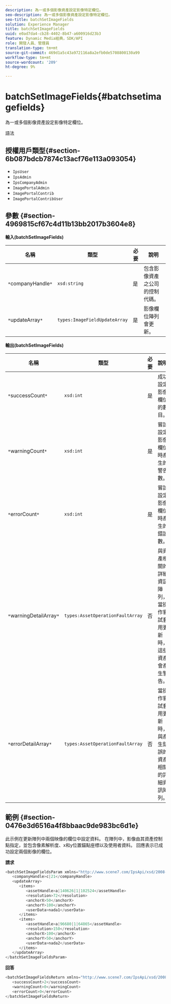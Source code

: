 ```yaml
---
description: 為一或多個影像資產設定影像特定欄位。
seo-description: 為一或多個影像資產設定影像特定欄位。
seo-title: batchSetImageFields
solution: Experience Manager
title: batchSetImageFields
uuid: e0ad7da4-cb28-4402-8b47-a600916d23b3
feature: Dynamic Media經典，SDK/API
role: 開發人員、管理員
translation-type: tm+mt
source-git-commit: 469d1a5c43a972116a8a2efb0de5708800130a99
workflow-type: tm+mt
source-wordcount: '209'
ht-degree: 9%

---
```



# batchSetImageFields{#batchsetimagefields}

為一或多個影像資產設定影像特定欄位。

語法

## 授權用戶類型{#section-6b087bdcb7874c13acf76e113a093054}

* `IpsUser`
* `IpsAdmin`
* `IpsCompanyAdmin`
* `ImagePortalAdmin`
* `ImagePortalContrib`
* `ImagePortalContribUser`

## 參數 {#section-4969815cf67c4d11b13bb2017b3604e8}

**輸入(batchSetImageFields)**

| 名稱 | 類型 | 必要 | 說明 |
|---|---|---|---|
| `*`companyHandle`*` | `xsd:string` | 是 | 包含影像資產之公司的控制代碼。 |
| `*`updateArray`*` | `types:ImageFieldUpdateArray` | 是 | 影像欄位陣列會更新。 |

**輸出(batchSetImageFields)**

| 名稱 | 類型 | 必要 | 說明 |
|---|---|---|---|
| `*`successCount`*` | `xsd:int` | 是 | 成功設定影像欄位的數目。 |
| `*`warningCount`*` | `xsd:int` | 是 | 嘗試設定影像欄位時產生的警告數。 |
| `*`errorCount`*` | `xsd:int` | 是 | 嘗試設定影像欄位時產生的錯誤數。 |
| `*`warningDetailArray`*` | `types:AssetOperationFaultArray` | 否 | 與資產相關的詳細資訊陣列，當操作嘗試套用更新時，這些資產會產生警告。 |
| `*`errorDetailArray`*` | `types:AssetOperationFaultArray` | 否 | 當操作嘗試套用更新時，與產生錯誤的資產相關的詳細資訊陣列。 |

## 範例 {#section-0476e3d6516a4f8bbaac9de983bc6d1e}

此示例在更新陣列中兩個映像的欄位中設定資料。 在陣列中，影像由其資產控制點指定，並包含像素解析度、x和y位置錨點座標以及使用者資料。 回應表示已成功設定兩個影像的欄位。

**請求**

```java
<batchSetImageFieldsParam xmlns="http://www.scene7.com/IpsApi/xsd/2008-01-15">
   <companyHandle>c|21</companyHandle>
   <updateArray>
      <items>
         <assetHandle>a|140626|1|102524</assetHandle>
         <resolution>72</resolution>
         <anchorX>50</anchorX>
         <anchorY>100</anchorY>
         <userData>nada1</userData>
      </items>
      <items>
         <assetHandle>a|96680|1|64865</assetHandle>
         <resolution>150</resolution>
         <anchorX>100</anchorX>
         <anchorY>50</anchorY>
         <userData>nada2</userData>
      </items>
   </updateArray>
</batchSetImageFieldsParam>
```

**回答**

```java
<batchSetImageFieldsReturn xmlns="http://www.scene7.com/IpsApi/xsd/2008-01-15">
   <successCount>2</successCount>
   <warningCount>0</warningCount>
   <errorCount>0</errorCount>
</batchSetImageFieldsReturn>
```

